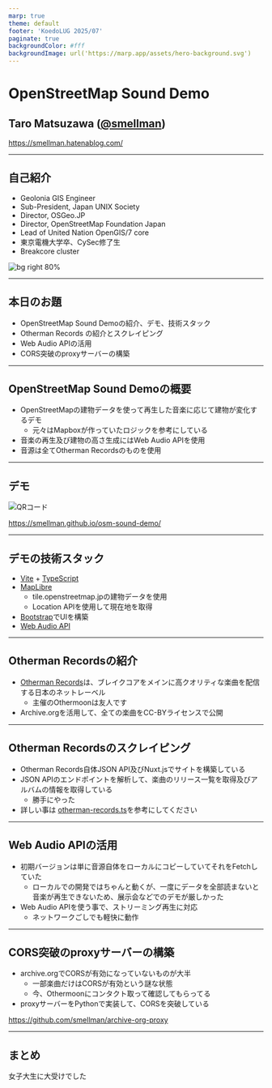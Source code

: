 ```yaml
---
marp: true
theme: default
footer: 'KoedoLUG 2025/07'
paginate: true
backgroundColor: #fff
backgroundImage: url('https://marp.app/assets/hero-background.svg')
---
```


# OpenStreetMap Sound Demo

## Taro Matsuzawa ([@smellman](https://x.com/smellman))

https://smellman.hatenablog.com/

---

## 自己紹介

- Geolonia GIS Engineer
- Sub-President, Japan UNIX Society
- Director, OSGeo.JP
- Director, OpenStreetMap Foundation Japan
- Lead of United Nation OpenGIS/7 core
- 東京電機大学卒、CySec修了生
- Breakcore cluster

![bg right 80%](https://i.imgur.com/ntziIEx.png)

---

## 本日のお題

- OpenStreetMap Sound Demoの紹介、デモ、技術スタック
- Otherman Records の紹介とスクレイピング
- Web Audio APIの活用
- CORS突破のproxyサーバーの構築

---

## OpenStreetMap Sound Demoの概要

- OpenStreetMapの建物データを使って再生した音楽に応じて建物が変化するデモ
  - 元々はMapboxが作っていたロジックを参考にしている
- 音楽の再生及び建物の高さ生成にはWeb Audio APIを使用
- 音源は全てOtherman Recordsのものを使用

---

## デモ

![QRコード](https://smellman.github.io/osm-sound-demo/qr.png)

https://smellman.github.io/osm-sound-demo/

---

## デモの技術スタック

- [Vite](https://vite.dev/) + [TypeScript](https://www.typescriptlang.org/)
- [MapLibre](https://maplibre.org/)
  - tile.openstreetmap.jpの建物データを使用
  - Location APIを使用して現在地を取得
- [Bootstrap](https://getbootstrap.com/)でUIを構築
- [Web Audio API](https://developer.mozilla.org/ja/docs/Web/API/Web_Audio_API)

---

## Otherman Recordsの紹介

- [Otherman Records](https://www.otherman-records.com/)は、ブレイクコアをメインに高クオリティな楽曲を配信する日本のネットレーベル
  - 主催のOthermoonは友人です
- Archive.orgを活用して、全ての楽曲をCC-BYライセンスで公開

---

## Otherman Recordsのスクレイピング

- Otherman Records自体JSON API及びNuxt.jsでサイトを構築している
- JSON APIのエンドポイントを解析して、楽曲のリリース一覧を取得及びアルバムの情報を取得している
  - 勝手にやった
- 詳しい事は [otherman-records.ts](https://github.com/smellman/osm-sound-demo/blob/main/src/otherman-records.ts)を参考にしてください

---

## Web Audio APIの活用

- 初期バージョンは単に音源自体をローカルにコピーしていてそれをFetchしていた
  - ローカルでの開発ではちゃんと動くが、一度にデータを全部読まないと音楽が再生できないため、展示会などでのデモが厳しかった
- Web Audio APIを使う事で、ストリーミング再生に対応
  - ネットワークごしでも軽快に動作

---

## CORS突破のproxyサーバーの構築

- archive.orgでCORSが有効になっていないものが大半
  - 一部楽曲だけはCORSが有効という謎な状態
  - 今、Othermoonにコンタクト取って確認してもらってる
- proxyサーバーをPythonで実装して、CORSを突破している

https://github.com/smellman/archive-org-proxy

---

## まとめ

女子大生に大受けでした
